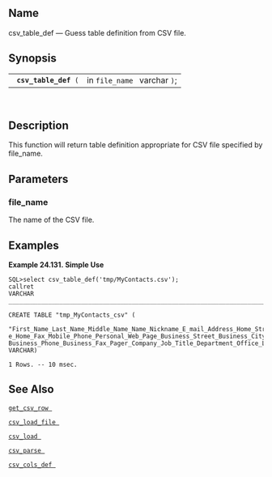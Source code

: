 <div id="fn_csv_table_def" class="refentry">

<div class="titlepage">

</div>

<div class="refnamediv">

## Name

csv_table_def — Guess table definition from CSV file.

</div>

<div class="refsynopsisdiv">

## Synopsis

<div id="fsyn_csv_table_def" class="funcsynopsis">

|                            |                              |
|----------------------------|------------------------------|
| ` `**`csv_table_def`**` (` | in `file_name ` varchar `)`; |

<div class="funcprototype-spacer">

 

</div>

</div>

</div>

<div id="desc_csv_table_def" class="refsect1">

## Description

This function will return table definition appropriate for CSV file
specified by file_name.

</div>

<div id="params_csv_table_def" class="refsect1">

## Parameters

<div id="id89939" class="refsect2">

### file_name

The name of the CSV file.

</div>

</div>

<div id="examples_csv_table_def" class="refsect1">

## Examples

<div id="ex_csv_table_def" class="example">

**Example 24.131. Simple Use**

<div class="example-contents">

``` programlisting
SQL>select csv_table_def('tmp/MyContacts.csv');
callret
VARCHAR
_______________________________________________________________________________

CREATE TABLE "tmp_MyContacts_csv" (
        "First_Name_Last_Name_Middle_Name_Name_Nickname_E_mail_Address_Home_Street_Home_City_Home_Postal_Code_Home_State_Home_Country_Region_Home_Phon
e_Home_Fax_Mobile_Phone_Personal_Web_Page_Business_Street_Business_City_Business_Postal_Code_Business_State_Business_Country_Region_Business_Web_Page_
Business_Phone_Business_Fax_Pager_Company_Job_Title_Department_Office_Location_Notes" VARCHAR)

1 Rows. -- 10 msec.
```

</div>

</div>

  

</div>

<div id="seealso_csv_table_def" class="refsect1">

## See Also

<a href="fn_get_csv_row.html" class="link" title="get_csv_row"><code
class="function">get_csv_row </code></a>

<a href="fn_csv_load_file.html" class="link" title="csv_load_file"><code
class="function">csv_load_file </code></a>

<a href="fn_csv_load.html" class="link" title="csv_load"><code
class="function">csv_load </code></a>

<a href="fn_csv_parse.html" class="link" title="csv_parse"><code
class="function">csv_parse </code></a>

<a href="fn_csv_cols_def.html" class="link" title="csv_cols_def"><code
class="function">csv_cols_def </code></a>

</div>

</div>

